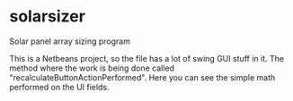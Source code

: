 solarsizer
==========

Solar panel array sizing program

This is a Netbeans project, so the file has a lot of swing GUI stuff in it.  The method where the work is being done 
called  "recalculateButtonActionPerformed".  Here you can see the simple math performed on the UI fields.
